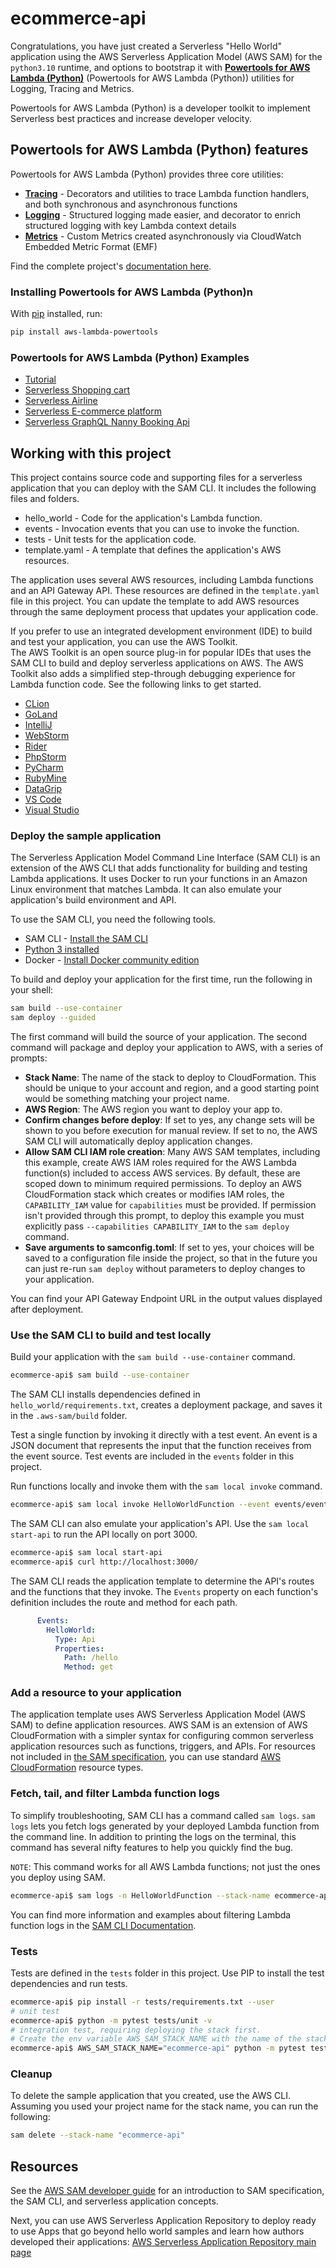# ecommerce-api

Congratulations, you have just created a Serverless "Hello World" application using the AWS Serverless Application Model (AWS SAM) for the `python3.10` runtime, and options to bootstrap it with [**Powertools for AWS Lambda (Python)**](https://awslabs.github.io/aws-lambda-powertools-python/latest/) (Powertools for AWS Lambda (Python)) utilities for Logging, Tracing and Metrics.

Powertools for AWS Lambda (Python) is a developer toolkit to implement Serverless best practices and increase developer velocity.

## Powertools for AWS Lambda (Python) features

Powertools for AWS Lambda (Python) provides three core utilities:

* **[Tracing](https://awslabs.github.io/aws-lambda-powertools-python/latest/core/tracer/)** - Decorators and utilities to trace Lambda function handlers, and both synchronous and asynchronous functions
* **[Logging](https://awslabs.github.io/aws-lambda-powertools-python/latest/core/logger/)** - Structured logging made easier, and decorator to enrich structured logging with key Lambda context details
* **[Metrics](https://awslabs.github.io/aws-lambda-powertools-python/latest/core/metrics/)** - Custom Metrics created asynchronously via CloudWatch Embedded Metric Format (EMF)

Find the complete project's [documentation here](https://awslabs.github.io/aws-lambda-powertools-python).

### Installing Powertools for AWS Lambda (Python)n

With [pip](https://pip.pypa.io/en/latest/index.html) installed, run: 

```bash
pip install aws-lambda-powertools
```

### Powertools for AWS Lambda (Python) Examples

* [Tutorial](https://awslabs.github.io/aws-lambda-powertools-python/latest/tutorial)
* [Serverless Shopping cart](https://github.com/aws-samples/aws-serverless-shopping-cart)
* [Serverless Airline](https://github.com/aws-samples/aws-serverless-airline-booking)
* [Serverless E-commerce platform](https://github.com/aws-samples/aws-serverless-ecommerce-platform)
* [Serverless GraphQL Nanny Booking Api](https://github.com/trey-rosius/babysitter_api)

## Working with this project

This project contains source code and supporting files for a serverless application that you can deploy with the SAM CLI. It includes the following files and folders.

* hello_world - Code for the application's Lambda function.
* events - Invocation events that you can use to invoke the function.
* tests - Unit tests for the application code.
* template.yaml - A template that defines the application's AWS resources.  

The application uses several AWS resources, including Lambda functions and an API Gateway API. These resources are defined in the `template.yaml` file in this project. You can update the template to add AWS resources through the same deployment process that updates your application code.

If you prefer to use an integrated development environment (IDE) to build and test your application, you can use the AWS Toolkit.  
The AWS Toolkit is an open source plug-in for popular IDEs that uses the SAM CLI to build and deploy serverless applications on AWS. The AWS Toolkit also adds a simplified step-through debugging experience for Lambda function code. See the following links to get started.

* [CLion](https://docs.aws.amazon.com/toolkit-for-jetbrains/latest/userguide/welcome.html)
* [GoLand](https://docs.aws.amazon.com/toolkit-for-jetbrains/latest/userguide/welcome.html)
* [IntelliJ](https://docs.aws.amazon.com/toolkit-for-jetbrains/latest/userguide/welcome.html)
* [WebStorm](https://docs.aws.amazon.com/toolkit-for-jetbrains/latest/userguide/welcome.html)
* [Rider](https://docs.aws.amazon.com/toolkit-for-jetbrains/latest/userguide/welcome.html)
* [PhpStorm](https://docs.aws.amazon.com/toolkit-for-jetbrains/latest/userguide/welcome.html)
* [PyCharm](https://docs.aws.amazon.com/toolkit-for-jetbrains/latest/userguide/welcome.html)
* [RubyMine](https://docs.aws.amazon.com/toolkit-for-jetbrains/latest/userguide/welcome.html)
* [DataGrip](https://docs.aws.amazon.com/toolkit-for-jetbrains/latest/userguide/welcome.html)
* [VS Code](https://docs.aws.amazon.com/toolkit-for-vscode/latest/userguide/welcome.html)
* [Visual Studio](https://docs.aws.amazon.com/toolkit-for-visual-studio/latest/user-guide/welcome.html)

### Deploy the sample application

The Serverless Application Model Command Line Interface (SAM CLI) is an extension of the AWS CLI that adds functionality for building and testing Lambda applications. It uses Docker to run your functions in an Amazon Linux environment that matches Lambda. It can also emulate your application's build environment and API.

To use the SAM CLI, you need the following tools.

* SAM CLI - [Install the SAM CLI](https://docs.aws.amazon.com/serverless-application-model/latest/developerguide/serverless-sam-cli-install.html)
* [Python 3 installed](https://www.python.org/downloads/)
* Docker - [Install Docker community edition](https://hub.docker.com/search/?type=edition&offering=community)

To build and deploy your application for the first time, run the following in your shell:

```bash
sam build --use-container
sam deploy --guided
```

The first command will build the source of your application. The second command will package and deploy your application to AWS, with a series of prompts:

* **Stack Name**: The name of the stack to deploy to CloudFormation. This should be unique to your account and region, and a good starting point would be something matching your project name.
* **AWS Region**: The AWS region you want to deploy your app to.
* **Confirm changes before deploy**: If set to yes, any change sets will be shown to you before execution for manual review. If set to no, the AWS SAM CLI will automatically deploy application changes.
* **Allow SAM CLI IAM role creation**: Many AWS SAM templates, including this example, create AWS IAM roles required for the AWS Lambda function(s) included to access AWS services. By default, these are scoped down to minimum required permissions. To deploy an AWS CloudFormation stack which creates or modifies IAM roles, the `CAPABILITY_IAM` value for `capabilities` must be provided. If permission isn't provided through this prompt, to deploy this example you must explicitly pass `--capabilities CAPABILITY_IAM` to the `sam deploy` command.
* **Save arguments to samconfig.toml**: If set to yes, your choices will be saved to a configuration file inside the project, so that in the future you can just re-run `sam deploy` without parameters to deploy changes to your application.

You can find your API Gateway Endpoint URL in the output values displayed after deployment.

### Use the SAM CLI to build and test locally

Build your application with the `sam build --use-container` command.

```bash
ecommerce-api$ sam build --use-container
```

The SAM CLI installs dependencies defined in `hello_world/requirements.txt`, creates a deployment package, and saves it in the `.aws-sam/build` folder.

Test a single function by invoking it directly with a test event. An event is a JSON document that represents the input that the function receives from the event source. Test events are included in the `events` folder in this project.

Run functions locally and invoke them with the `sam local invoke` command.

```bash
ecommerce-api$ sam local invoke HelloWorldFunction --event events/event.json
```

The SAM CLI can also emulate your application's API. Use the `sam local start-api` to run the API locally on port 3000.

```bash
ecommerce-api$ sam local start-api
ecommerce-api$ curl http://localhost:3000/
```

The SAM CLI reads the application template to determine the API's routes and the functions that they invoke. The `Events` property on each function's definition includes the route and method for each path.

```yaml
      Events:
        HelloWorld:
          Type: Api
          Properties:
            Path: /hello
            Method: get
```

### Add a resource to your application

The application template uses AWS Serverless Application Model (AWS SAM) to define application resources. AWS SAM is an extension of AWS CloudFormation with a simpler syntax for configuring common serverless application resources such as functions, triggers, and APIs. For resources not included in [the SAM specification](https://github.com/awslabs/serverless-application-model/blob/master/versions/2016-10-31.md), you can use standard [AWS CloudFormation](https://docs.aws.amazon.com/AWSCloudFormation/latest/UserGuide/aws-template-resource-type-ref.html) resource types.

### Fetch, tail, and filter Lambda function logs

To simplify troubleshooting, SAM CLI has a command called `sam logs`. `sam logs` lets you fetch logs generated by your deployed Lambda function from the command line. In addition to printing the logs on the terminal, this command has several nifty features to help you quickly find the bug.

`NOTE`: This command works for all AWS Lambda functions; not just the ones you deploy using SAM.

```bash
ecommerce-api$ sam logs -n HelloWorldFunction --stack-name ecommerce-api --tail
```

You can find more information and examples about filtering Lambda function logs in the [SAM CLI Documentation](https://docs.aws.amazon.com/serverless-application-model/latest/developerguide/serverless-sam-cli-logging.html).

### Tests

Tests are defined in the `tests` folder in this project. Use PIP to install the test dependencies and run tests.

```bash
ecommerce-api$ pip install -r tests/requirements.txt --user
# unit test
ecommerce-api$ python -m pytest tests/unit -v
# integration test, requiring deploying the stack first.
# Create the env variable AWS_SAM_STACK_NAME with the name of the stack we are testing
ecommerce-api$ AWS_SAM_STACK_NAME="ecommerce-api" python -m pytest tests/integration -v
```

### Cleanup

To delete the sample application that you created, use the AWS CLI. Assuming you used your project name for the stack name, you can run the following:

```bash
sam delete --stack-name "ecommerce-api"
```

## Resources

See the [AWS SAM developer guide](https://docs.aws.amazon.com/serverless-application-model/latest/developerguide/what-is-sam.html) for an introduction to SAM specification, the SAM CLI, and serverless application concepts.

Next, you can use AWS Serverless Application Repository to deploy ready to use Apps that go beyond hello world samples and learn how authors developed their applications: [AWS Serverless Application Repository main page](https://aws.amazon.com/serverless/serverlessrepo/)